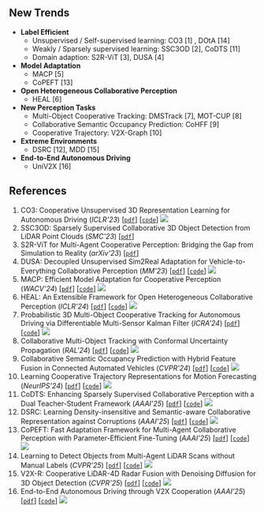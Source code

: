 
## New Trends
- **Label Efficient**
  - Unsupervised / Self-supervised learning: CO3 [1] , DOtA [14]
  - Weakly / Sparsely supervised learning: SSC3OD [2], CoDTS [11]
  - Domain adaption: S2R-ViT [3], DUSA [4]
- **Model Adaptation**
  - MACP [5]
  - CoPEFT [13]
- **Open Heterogeneous Collaborative Perception**
  - HEAL [6]
- **New Perception Tasks**
  - Multi-Object Cooperative Tracking: DMSTrack [7], MOT-CUP [8]
  - Collaborative Semantic Occupancy Prediction: CoHFF [9]
  - Cooperative Trajectory: V2X-Graph [10]
- **Extreme Environments**
  - DSRC [12], MDD [15]
- **End-to-End Autonomous Driving**
  - UniV2X [16]

## References
1.  CO3: Cooperative Unsupervised 3D Representation Learning for Autonomous Driving (*ICLR'23*) [[`pdf`](https://arxiv.org/abs/2206.04028)] [[`code`](https://github.com/Runjian-Chen/CO3)] ![](https://img.shields.io/github/stars/Runjian-Chen/CO3) 
2.  SSC3OD: Sparsely Supervised Collaborative 3D Object Detection from LiDAR Point Clouds (*SMC'23*) [[`pdf`](https://arxiv.org/abs/2307.00717)]
3.  S2R-ViT for Multi-Agent Cooperative Perception: Bridging the Gap from Simulation to Reality (*arXiv'23*) [[`pdf`](https://arxiv.org/abs/2307.07935)]
4.  DUSA: Decoupled Unsupervised Sim2Real Adaptation for Vehicle-to-Everything Collaborative Perception (*MM'23*) [[`pdf`](https://dl.acm.org/doi/10.1145/3581783.3611948)] [[`code`](https://github.com/refkxh/DUSA)] ![](https://img.shields.io/github/stars/refkxh/DUSA) 
5.  MACP: Efficient Model Adaptation for Cooperative Perception (*WACV'24*) [[`pdf`](https://arxiv.org/abs/2310.16870)] [[`code`](https://github.com/PurdueDigitalTwin/MACP)] ![](https://img.shields.io/github/stars/PurdueDigitalTwin/MACP)
6.  HEAL: An Extensible Framework for Open Heterogeneous Collaborative Perception (*ICLR'24*) [[`pdf`](https://openreview.net/forum?id=KkrDUGIASk)] [[`code`](https://github.com/yifanlu0227/HEAL)] ![](https://img.shields.io/github/stars/yifanlu0227/HEAL)
7.  Probabilistic 3D Multi-Object Cooperative Tracking for Autonomous Driving via Differentiable Multi-Sensor Kalman Filter (*ICRA'24*) [[`pdf`](https://arxiv.org/abs/2309.14655)] [[`code`](https://github.com/eddyhkchiu/DMSTrack)] ![](https://img.shields.io/github/stars/eddyhkchiu/DMSTrack)
8.  Collaborative Multi-Object Tracking with Conformal Uncertainty Propagation (*RAL'24*) [[`pdf`](https://arxiv.org/abs/2303.14346)] [[`code`](https://github.com/susanbao/mot_cup)] ![](https://img.shields.io/github/stars/susanbao/mot_cup)
9.  Collaborative Semantic Occupancy Prediction with Hybrid Feature Fusion in Connected Automated Vehicles (*CVPR'24*) [[`pdf`](https://arxiv.org/abs/2402.07635)] [[`code`](https://github.com/rruisong/CoHFF)] ![](https://img.shields.io/github/stars/rruisong/CoHFF)
10.  Learning Cooperative Trajectory Representations for Motion Forecasting (*NeurIPS'24*) [[`pdf`](https://openreview.net/pdf?id=mcY221BgKi)] [[`code`](https://github.com/AIR-THU/V2X-Graph)] ![](https://img.shields.io/github/stars/AIR-THU/V2X-Graph)
11.  CoDTS: Enhancing Sparsely Supervised Collaborative Perception with a Dual Teacher-Student Framework (*AAAI'25*) [[`pdf`](https://arxiv.org/abs/2412.08344)] [[`code`](https://github.com/CatOneTwo/CoDTS)] ![](https://img.shields.io/github/stars/CatOneTwo/CoDTS)
12.  DSRC: Learning Density-insensitive and Semantic-aware Collaborative Representation against Corruptions (*AAAI'25*) [[`pdf`](https://arxiv.org/abs/2412.10739)] [[`code`](https://github.com/Terry9a/DSRC)] ![](https://img.shields.io/github/stars/Terry9a/DSRC)
13.  CoPEFT: Fast Adaptation Framework for Multi-Agent Collaborative Perception with Parameter-Efficient Fine-Tuning (*AAAI'25*) [[`pdf`](https://arxiv.org/abs/2502.10705)] [[`code`](https://github.com/fengxueguiren/CoPEFT)] ![](https://img.shields.io/github/stars/fengxueguiren/CoPEFT)
14.  Learning to Detect Objects from Multi-Agent LiDAR Scans without Manual Labels (*CVPR'25*) [[`pdf`](https://arxiv.org/abs/2503.08421)] [[`code`](https://github.com/xmuqimingxia/DOtA)] ![](https://img.shields.io/github/stars/xmuqimingxia/DOtA)
15.  V2X-R: Cooperative LiDAR-4D Radar Fusion with Denoising Diffusion for 3D Object Detection (*CVPR'25*) [[`pdf`](https://arxiv.org/abs/2411.08402)] [[`code`](https://github.com/ylwhxht/V2X-R)] ![](https://img.shields.io/github/stars/ylwhxht/V2X-R)
16.  End-to-End Autonomous Driving through V2X Cooperation (*AAAI'25*) [[`pdf`](https://arxiv.org/abs/2404.00717)] [[`code`](https://github.com/AIR-THU/UniV2X)] ![](https://img.shields.io/github/stars/AIR-THU/UniV2X)

